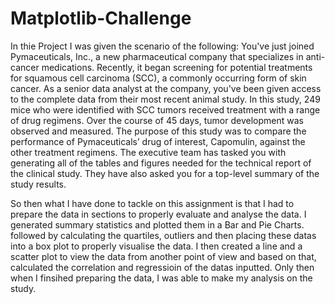 # Matplotlib-Challenge
In thie Project I was given the scenario of the following:
You've just joined Pymaceuticals, Inc., a new pharmaceutical company that specializes in anti-cancer medications. Recently, it began screening for potential treatments for squamous cell carcinoma (SCC), a commonly occurring form of skin cancer.
As a senior data analyst at the company, you've been given access to the complete data from their most recent animal study. In this study, 249 mice who were identified with SCC tumors received treatment with a range of drug regimens. Over the course of 45 days, tumor development was observed and measured. The purpose of this study was to compare the performance of Pymaceuticals’ drug of interest, Capomulin, against the other treatment regimens.
The executive team has tasked you with generating all of the tables and figures needed for the technical report of the clinical study. They have also asked you for a top-level summary of the study results.

So then what I have done to tackle on this assignment is that I had to prepare the data in sections to properly evaluate and analyse the data.
I generated summary statistics and plotted them in a Bar and Pie Charts.
followed by calculating the quartiles, outliers and then placing these datas into a box plot to properly visualise the data.
I then created a line and a scatter plot to view the data from another point of view and based on that, calculated the correlation and regressioin of the datas inputted.
Only then when I finsihed preparing the data, I was able to make my analysis on the study.
